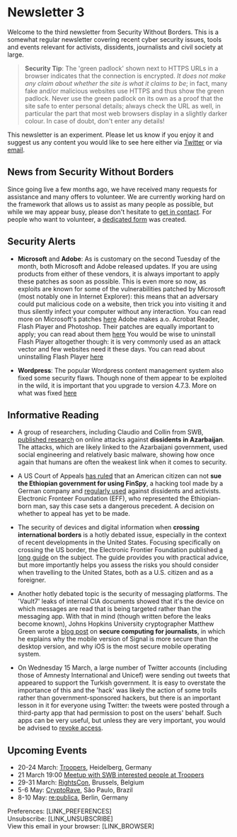 # Newsletter 3

Welcome to the third newsletter from Security Without Borders. This is a somewhat regular newsletter covering recent cyber security issues, tools and events relevant for activists, dissidents, journalists and civil society at large.

> **Security Tip**: The 'green padlock' shown next to HTTPS URLs in a browser indicates that the connection is encrypted. *It does not make any claim about whether the site is what it claims to be*; in fact, many fake and/or malicious websites use HTTPS and thus show the green padlock. Never use the green padlock on its own as a proof that the site safe to enter personal details; always check the URL as well, in particular the part that most web browsers display in a slightly darker colour. In case of doubt, don't enter any details!

This newsletter is an experiment. Please let us know if you enjoy it and suggest us any content you would like to see here either via [Twitter](https://twitter.com/swborders) or via [email](mailto:info@securitywithoutborders.org).

## News from Security Without Borders

Since going live a few months ago, we have received many requests for assistance and many offers to volunteer. We are currently working hard on the framework that allows us to assist as many people as possible, but while we may appear busy, please don't hesitate to [get in contact](mailto:info@securitywithoutborders.org).
For people who want to volunteer, a [dedicated form](https://securitywithoutborders.org/volunteer.html) was created.

## Security Alerts

- **Microsoft** and **Adobe**: As is customary on the second Tuesday of the month, both Microsoft and Adobe released updates. If you are using products from either of these vendors, it is always important to apply these patches as soon as possible. This is even more so now, as exploits are known for some of the vulnerabilities patched by Microsoft (most notably one in Internet Explorer): this means that an adversary could put malicious code on a website, then trick you into visiting it and thus silently infect your computer without any interaction. You can read more on Microsoft's patches [here]( https://technet.microsoft.com/en-us/library/security/ms17-mar)
 Adobe makes a.o. Acrobat Reader, Flash Player and Photoshop. Their patches are equally important to apply; you can read about them [here](https://helpx.adobe.com/security.html) You would be wise to uninstall Flash Player altogether though: it is very commonly used as an attack vector and few websites need it these days. You can read about uninstalling Flash Player [here](https://www.grahamcluley.com/update-adobe-flash-uninstall-completely/)

- **Wordpress**: The popular Wordpress content management system also fixed some security flaws. Though none of them appear to be exploited in the wild, it is important that you upgrade to version 4.7.3. More on what was fixed [here](https://codex.wordpress.org/Version_4.7.3)

## Informative Reading

- A group of researchers, including Claudio and Collin from SWB, [published research](https://medium.com/amnesty-insights/false-friends-how-fake-accounts-and-crude-malware-targeted-dissidents-in-azerbaijan-9b6594cafe60) on online attacks against **dissidents in Azarbaijan**. The attacks, which are likely linked to the Azarbaijani government, used social engineering and relatively basic malware, showing how once again that humans are often the weakest link when it comes to security.

- A US Court of Appeals [has ruled](https://motherboard.vice.com/en_us/article/judge-says-hacking-victim-cant-sue-a-foreign-government-for-hacking-him-on-us-soil) that an American citizen can not **sue the Ethiopian government for using FinSpy**, a hacking tool made by a German company and [regularly used](https://citizenlab.org/2013/03/you-only-click-twice-finfishers-global-proliferation-2/) against dissidents and activists. Electronic Fronteer Foundation (EFF), who represented the Ethiopian-born man, say this case sets a dangerous precedent. A decision on whether to appeal has yet to be made.

- The security of devices and digital information when **crossing international borders** is a hotly debated issue, especially in the context of recent developments in the United States. Focusing specifically on crossing the US border, the Electronic Frontier Foundation published [a long guide](https://www.eff.org/wp/digital-privacy-us-border-2017) on the subject. The guide provides you with practical advice, but more importantly helps you assess the risks you should consider when travelling to the United States, both as a U.S. citizen and as a foreigner. 

- Another hotly debated topic is the security of messaging platforms. The 'Vault7' leaks of internal CIA documents showed that it's the device on which messages are read that is being targeted rather than the messaging app. With that in mind (though written before the leaks become known), Johns Hopkins University cryptographer Matthew Green wrote a [blog post](https://blog.cryptographyengineering.com/2017/03/05/secure-computing-for-journalists/) on **secure computing for journalists**, in which he explains why the mobile version of Signal is more secure than the desktop version, and why iOS is the most secure mobile operating system.

- On Wednesday 15 March, a large number of Twitter accounts (including those of Amnesty International and Unicef) were sending out tweets that appeared to support the Turkish government. It is easy to overstate the importance of this and the 'hack' was likely the action of some trolls rather than government-sponsored hackers, but there is an important lesson in it for everyone using Twitter: the tweets were posted through a third-party app that had permission to post on the users' behalf. Such apps can be very useful, but unless they are very important, you would be advised to [revoke access](https://twitter.com/settings/applications).

## Upcoming Events

- 20-24 March: [Troopers](https://www.troopers.de/troopers17/), Heidelberg, Germany
- 21 March 19:00 [Meetup with SWB interested people at Troopers](https://wiki.securitywithoutborders.org/index.php?title=Rhine-Neckar)
- 29-31 March: [RightsCon](https://www.rightscon.org/), Brussels, Belgium
- 5-6 May: [CryptoRave](https://cryptorave.org), São Paulo, Brazil
- 8-10 May: [re:publica](https://re-publica.de), Berlin, Germany

Preferences: [LINK_PREFERENCES]  
Unsubscribe: [LINK_UNSUBSCRIBE]  
View this email in your browser: [LINK_BROWSER]
